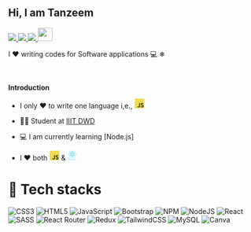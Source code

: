 ## Hi, I am Tanzeem 
<p >
<a href="https://tanzeem-portfolio.netlify.app/">
  <img height="30" src="https://user-images.githubusercontent.com/46517096/166972883-f5f1d88c-0246-4374-88ac-ded0f2cf0699.png"/>
</a>
<a href="https://www.linkedin.com/in/mr-tanzeem/">
  <img height="30" src="https://user-images.githubusercontent.com/46517096/166973395-19676cd8-f8ec-4abf-83ff-da8243505b82.png"/>
</a>
<a href="https://twitter.com/Tanzeem_Dev">
  <img height="30" src="https://user-images.githubusercontent.com/46517096/166974271-91dfa250-d70b-4cb9-8707-f1bda1b708c3.png"/>
</a>
  <a href="https://mail.google.com/mail/u/0/?fs=1&tf=cm&source=mailto&to=dev.tanzeem@gmail.com">
  <img height="27" width="30" src="https://banner2.cleanpng.com/20171216/aea/gmail-logo-png-5a3553a6e082c3.6128108415134442629196.jpg"/>
</a>
</p>


<p>I ❤️ writing codes for Software applications 💻 ❄</p>

<br />


**Introduction**
- I only ❤️ to write one language i,e., <img src="https://raw.githubusercontent.com/devicons/devicon/master/icons/javascript/javascript-original.svg" alt="javascript" width="20" height="20" />

- 👨‍💻 Student at  [IIIT DWD](https://www.iiitdwd.ac.in/)

- 💻 I am currently learning [Node.js]

- I ❤️ both <img src="https://raw.githubusercontent.com/devicons/devicon/master/icons/javascript/javascript-original.svg" alt="javascript" width="20" height="20" /> & <img src="https://raw.githubusercontent.com/devicons/devicon/master/icons/react/react-original-wordmark.svg" alt="react" width="20" height="20" />


# 🚀 Tech stacks
![CSS3](https://img.shields.io/badge/css3-%231572B6.svg?style=for-the-badge&logo=css3&logoColor=white)  ![HTML5](https://img.shields.io/badge/html5-%23E34F26.svg?style=for-the-badge&logo=html5&logoColor=white) ![JavaScript](https://img.shields.io/badge/javascript-%23323330.svg?style=for-the-badge&logo=javascript&logoColor=%23F7DF1E) ![Bootstrap](https://img.shields.io/badge/bootstrap-%23563D7C.svg?style=for-the-badge&logo=bootstrap&logoColor=white) ![NPM](https://img.shields.io/badge/NPM-%23000000.svg?style=for-the-badge&logo=npm&logoColor=white) ![NodeJS](https://img.shields.io/badge/node.js-6DA55F?style=for-the-badge&logo=node.js&logoColor=white) ![React](https://img.shields.io/badge/react-%2320232a.svg?style=for-the-badge&logo=react&logoColor=%2361DAFB) ![SASS](https://img.shields.io/badge/SASS-hotpink.svg?style=for-the-badge&logo=SASS&logoColor=white) ![React Router](https://img.shields.io/badge/React_Router-CA4245?style=for-the-badge&logo=react-router&logoColor=white) ![Redux](https://img.shields.io/badge/redux-%23593d88.svg?style=for-the-badge&logo=redux&logoColor=white) ![TailwindCSS](https://img.shields.io/badge/tailwindcss-%2338B2AC.svg?style=for-the-badge&logo=tailwind-css&logoColor=white) ![MySQL](https://img.shields.io/badge/mysql-%2300f.svg?style=for-the-badge&logo=mysql&logoColor=white) ![Canva](https://img.shields.io/badge/Canva-%2300C4CC.svg?style=for-the-badge&logo=Canva&logoColor=white) 	


